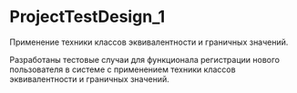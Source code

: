 # ProjectTestDesign_1
Применение техники классов эквивалентности и граничных значений.

Разработаны тестовые случаи для функционала регистрации нового пользователя в системе с применением техники классов эквивалентности и граничных значений.
